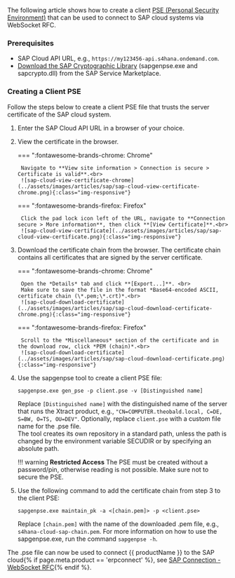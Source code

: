 
The following article shows how to create a client [PSE (Personal Security Environment)](https://help.sap.com/saphelp_nw73/helpdata/en/4c/61a6c6364012f3e10000000a15822b/frameset.htm) that can be used to connect to SAP cloud systems via WebSocket RFC.<br>

### Prerequisites

- SAP Cloud API URL, e.g., `https://my123456-api.s4hana.ondemand.com`. 
- [Download the SAP Cryptographic Library](https://help.sap.com/doc/saphelp_em900/9.0/en-US/48/a324e7ccfc062de10000000a42189d/frameset.htm) (sapgenpse.exe and sapcrypto.dll) from the SAP Service Marketplace.

### Creating a Client PSE

Follow the steps below to create a client PSE file that trusts the server certificate of the SAP cloud system. 

1. Enter the SAP Cloud API URL in a browser of your choice.
2. View the certificate in the browser.<br>

	=== ":fontawesome-brands-chrome: Chrome"

		Navigate to **View site information > Connection is secure > Certificate is valid**.<br>
		![sap-cloud-view-certificate-chrome](../assets/images/articles/sap/sap-cloud-view-certificate-chrome.png){:class="img-responsive"}

	=== ":fontawesome-brands-firefox: Firefox"

		Click the pad lock icon left of the URL, navigate to **Connection secure > More information**, then click **[View Certificate]**.<br>
		![sap-cloud-view-certificate](../assets/images/articles/sap/sap-cloud-view-certificate.png){:class="img-responsive"}

3. Download the certificate chain from the browser. The certificate chain contains all certificates that are signed by the server certificate.

	=== ":fontawesome-brands-chrome: Chrome"

		Open the *Details* tab and click **[Export...]**. <br>
		Make sure to save the file in the format *Base64-encoded ASCII, certificate chain (\*.pem;\*.crt)*.<br>
		![sap-cloud-download-certificate](../assets/images/articles/sap/sap-cloud-download-certificate-chrome.png){:class="img-responsive"}

	=== ":fontawesome-brands-firefox: Firefox"
	
		Scroll to the *Miscellaneous* section of the certificate and in the download row, click *PEM (chain)*.<br>
		![sap-cloud-download-certificate](../assets/images/articles/sap/sap-cloud-download-certificate.png){:class="img-responsive"}

4. Use the sapgenpse tool to create a client PSE file: 

	```
	sapgenpse.exe gen_pse -p client.pse -v [Distinguished name]
	```
	Replace `[Distinguished name]` with the distinguished name of the server that runs the Xtract product, e.g., `"CN=COMPUTER.theobald.local, C=DE, S=BW, O=TS, OU=DEV"`.
	Optionally, replace `client.pse` with a custom file name for the .pse file. 	
	The tool creates its own repository in a standard path, unless the path is changed by the environment variable SECUDIR or by specifying an absolute path. 
	
	!!! warning
		**Restricted Access**
		The PSE must be created without a password/pin, otherwise reading is not possible.
		Make sure not to secure the PSE. 
	
6. Use the following command to add the certificate chain from step 3 to the client PSE:

	```
	sapgenpse.exe maintain_pk -a <[chain.pem]> -p <client.pse>
	```
	Replace `[chain.pem]` with the name of the downloaded .pem file, e.g., `s4hana-cloud-sap-chain.pem`.
	For more information on how to use the sapgenpse.exe, run the command `sapgenpse -h`.
	
The .pse file can now be used to connect {{ productName }} to the SAP cloud{% if page.meta.product == 'erpconnect' %}, see [SAP Connection - WebSocket RFC](../documentation/sap-connection/log-on-to-sap.md){% endif %}.<br>

<!---
### Usage in Xtract Universal

- Because Xtract Universal is running as the local SYSTEM user, specify the absolute path to the PSE file, e.g.: C:\Users\<USER>\AppData\Local\sec\client.pse.
- Instead of using the default user field used for all other SAP systems, cloud systems require the usage of the Alias user field. Do not specify a user.
-->

